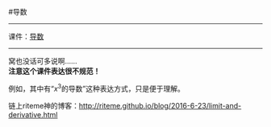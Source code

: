 #导数

***
课件：[导数](http://ruanxingzhi.coding.me/File/%E8%AF%BE%E4%BB%B6/%E5%AF%BC%E6%95%B0.pdf)
***

窝也没话可多说啊……  
**注意这个课件表达很不规范！**  

例如，其中有“$x^3$的导数”这种表达方式，只是便于理解。  

链上riteme神的博客：http://riteme.github.io/blog/2016-6-23/limit-and-derivative.html



